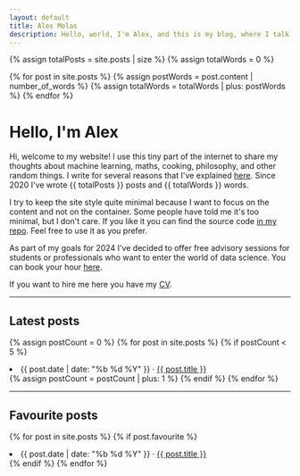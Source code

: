 ```yaml
---
layout: default
title: Alex Molas
description: Hello, world, I'm Alex, and this is my blog, where I talk about math, machine learning, and other things like cooking. 
---
```


{% assign totalPosts = site.posts | size %}
{% assign totalWords = 0 %}

{% for post in site.posts %}
  {% assign postWords = post.content | number_of_words %}
  {% assign totalWords = totalWords | plus: postWords %}
{% endfor %}

<h1>Hello, I'm Alex</h1>

Hi, welcome to my website! I use this tiny part of the internet to share my thoughts about machine learning, maths, cooking, philosophy, and other random things. I write for several reasons that I've explained [here](http://alexmolas.com/2023/07/15/nobody-cares-about-your-blog.html). Since 2020 I've wrote {{ totalPosts }} posts and {{ totalWords }} words. 

I try to keep the site style quite minimal because I want to focus on the content and not on the container. Some people have told me it's too minimal, but I don't care. If you like it you can find the source code [in my repo](https://github.com/alexmolas/alexmolas.github.io/). Feel free to use it as you prefer.

As part of my goals for 2024 I've decided to offer free advisory sessions for students or professionals who want to enter the world of data science. You can book your hour [here](https://cal.com/alexmolas/free-guidance-session).

If you want to hire me here you have my [CV](http://alexmolas.com/cv).


---

<h2>Latest posts</h2>

{% assign postCount = 0 %}
{% for post in site.posts %}
{% if postCount < 5 %}
  <li>
    <span class="post-date">{{ post.date | date: "%b %d %Y" }}</span> · <a href="{{ post.url }}">{{ post.title }}</a>
  </li>
  {% assign postCount = postCount | plus: 1 %}
{% endif %}
{% endfor %}

---

<h2>Favourite posts</h2>

{% for post in site.posts %}
{% if post.favourite %}
  <li>
    <span class="post-date">{{ post.date | date: "%b %d %Y" }}</span> · <a href="{{ post.url }}">{{ post.title }}</a>
  </li>
{% endif %}
{% endfor %}


